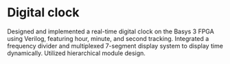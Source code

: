 # Digital clock

Designed and implemented a real-time digital clock on the Basys 3 FPGA using Verilog, featuring hour,
minute, and second tracking. Integrated a frequency divider and multiplexed 7-segment display system to
display time dynamically. Utilized hierarchical module design.
